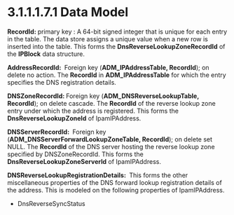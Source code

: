<html dir="LTR" xmlns:mshelp="http://msdn.microsoft.com/mshelp" xmlns:ddue="http://ddue.schemas.microsoft.com/authoring/2003/5" xmlns:xlink="http://www.w3.org/1999/xlink" xmlns:tool="http://www.microsoft.com/tooltip">
 <body>
 <div id="header">
 <h1 class="heading">3.1.1.1.7.1 Data Model</h1>
 </div>
 <div id="mainSection">
 <div id="mainBody">
 <div id="allHistory" class="saveHistory"></div>
 <div id="sectionSection0" class="section" name="collapseableSection">
 

<p><b>RecordId: </b>primary key : A 64-bit signed integer
that is unique for each entry in the table. The data store assigns a unique
value when a new row is inserted into the table. This forms the <b>DnsReverseLookupZoneRecordId</b>
of the <b>IPBlock</b> data structure.</p>

<p><b>AddressRecordId: </b> Foreign key (<b>ADM_IPAddressTable,
RecordId</b>); on delete no action. The <b>RecordId</b> in <b>ADM_IPAddressTable</b>
for which the entry specifies the DNS registration details.</p>

<p><b>DNSZoneRecordId: </b>Foreign key (<b>ADM_DNSReverseLookupTable,
RecordId</b>); on delete cascade. The <b>RecordId</b> of the reverse lookup
zone entry under which the address is registered. This forms the <b>DnsReverseLookupZoneId</b>
of IpamIPAddress.</p>

<p><b>DNSServerRecordId: </b> Foreign key (<b>ADM_DNSServerForwardLookupZoneTable,
RecordId</b>); on delete set NULL. The <b>RecordId</b> of the DNS server
hosting the reverse lookup zone specified by DNSZoneRecordId. This forms the <b>DnsReverseLookupZoneServerId</b>
of IpamIPAddress.</p>

<p><b>DNSReverseLookupRegistrationDetails: </b> This
forms the other miscellaneous properties of the DNS forward lookup registration
details of the address. This is modeled on the following properties of
IpamIPAddress.</p>

<ul><li><p><span><span> </span></span>DnsReverseSyncStatus</p>

</li></ul>
 </div>
 </div>
 </div>
 </body>
</html>